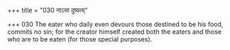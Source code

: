 +++
title = "030 नाऽत्ता दुष्यत्य्"

+++
030	The eater who daily even devours those destined to be his food, commits no sin; for the creator himself created both the eaters and those who are to be eaten (for those special purposes).
